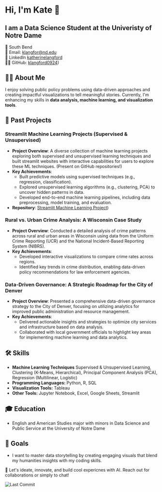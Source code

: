 # Hi, I'm Kate 👋
## I am a Data Science Student at the Univeristy of Notre Dame

📍 South Bend <br> 
📧 Email: klangfor@nd.edu <br>
🔗 LinkedIn [katherinelangford]((https://www.linkedin.com/in/katherinelangford/))  <br> 
👨‍💻 GitHub: [klangford0924]((https://github.com/klangford0924/klangford0924)))  

## 👩‍💻 About Me
I enjoy solving public policy problems using data-driven approaches and creating impactful visualizations to tell meaningful stories. Currently, I'm enhancing my skills in **data analysis, machine learning, and visualization tools**.

## 🔗 Past Projects
### **Streamlit Machine Learning Projects (Supervised & Unsupervised)**
   - **Project Overview**: A diverse collection of machine learning projects exploring both supervised and unsupervised learning techniques and built streamlit websites with interactive capabilities for users to explore these ML techniques. (Present on GitHub repositories!)
   - **Key Achievements**:
     - Built predictive models using supervised techniques (e.g., regression, classification).
     - Explored unsupervised learning algorithms (e.g., clustering, PCA) to uncover hidden patterns in data.
     - Developed end-to-end machine learning pipelines, including data preprocessing, model training, and evaluation.
   - **Repository**: [Streamlit Machine Learning Project]((https://github.com/klangford0924/LANGFORD-Data-Science-Portfolio-/tree/main/MLStreamlitApp)))
       
### **Rural vs. Urban Crime Analysis: A Wisconsin Case Study**
   - **Project Overview**: Conducted a detailed analysis of crime patterns across rural and urban areas in Wisconsin using data from the Uniform Crime Reporting (UCR) and the National Incident-Based Reporting System (NIBRS).
   - **Key Achievements**: 
     - Developed interactive visualizations to compare crime rates across regions.
     - Identified key trends in crime distribution, enabling data-driven policy recommendations for law enforcement agencies.

### **Data-Driven Governance: A Strategic Roadmap for the City of Denver**
   - **Project Overview**: Presented a comprehensive data-driven governance strategy to the City of Denver, focusing on utilizing analytics for improved public administration and resource management.
   - **Key Achievements**:
     - Delivered actionable insights and strategies to optimize city services and infrastructure based on data analysis.
     - Collaborated with local government officials to highlight key areas for implementing machine learning and data analytics.


## 🛠️ Skills
- **Machine Learning Techniques** Supervised & Unsupervised Learning, Clustering (K-Means, Hierarchical), Principal Component Analysis (PCA), Regression (Multilinear, Logistic)
- **Programming Languages:** Python, R, SQL  
- **Visualization Tools:** Tableau
- **Other Tools:** Jupyter Notebook, Excel, Google Sheets, Streamlit

## 🎓 Education 
- English and American Studies major with minors in Data Science and Public Service at the University of Notre Dame

## 🏀 Goals
- I want to master data storytelling by creating engaging visuals that blend my humanities insights with my coding skills.

🔗 Let's ideate, innovate, and build cool expericnes with AI. Reach out for collaborations or simply to chat!

![Last Commit](https://img.shields.io/github/last-commit/KLANGFORD0924/KLANGFORD0924)


